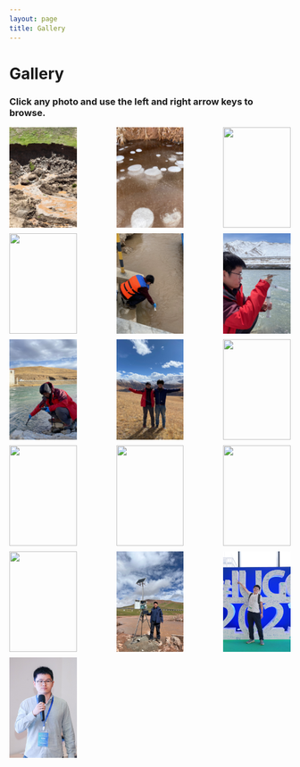 ```yaml
---
layout: page
title: Gallery
---
```


# Gallery
### Click any photo and use the left and right arrow keys to browse.


<div style="display: flex; flex-wrap: wrap; gap: 10px; justify-content: space-between;">

 <a href="/files/images/fhs_rts.jpg" data-lightbox="gallery" data-title="" style="width: 24%;">
    <img src="/files/images/fhs_rts.jpg" class="gallery-thumb" loading="lazy" alt="" style="width: 100%; height: 180px; object-fit: cover; display: block;" />
  </a>
  
  <a href="/files/images/fhs_bubble.jpg" data-lightbox="gallery" data-title="" style="width: 24%;">
    <img src="/files/images/fhs_bubble.jpg" class="gallery-thumb" loading="lazy" alt="" style="width: 100%; height: 180px; object-fit: cover; display: block;" />
  </a>
  
  <a href="/files/images/yrsr_qml.jpg" data-lightbox="gallery" data-title="" style="width: 24%;">
    <img src="/files/thumbs/images/yrsr_qml.jpg" class="gallery-thumb" loading="lazy" alt="" style="width: 100%; height: 180px; object-fit: cover; display: block;" />
  </a>
  
  <a href="/files/images/yrsr_tth.jpg" data-lightbox="gallery" data-title="" style="width: 24%;">
    <img src="/files/thumbs/images/yrsr_tth.jpg" class="gallery-thumb" loading="lazy" alt="" style="width: 100%; height: 180px; object-fit: cover; display: block;" />
  </a>

<a href="/files/images/chunlin_field3.jpg" data-lightbox="gallery" data-title="" style="width: 24%;">
  <img src="/files/images/chunlin_field3.jpg" class="gallery-thumb" loading="lazy" alt="" style="width: 100%; height: 180px; object-fit: cover; display: block;" />
</a>

<a href="/files/images/chunlin_filed.jpg" data-lightbox="gallery" data-title="" style="width: 24%;">
  <img src="/files/images/chunlin_filed.jpg" class="gallery-thumb" loading="lazy" alt="" style="width: 100%; height: 180px; object-fit: cover; display: block;" />
</a>

<a href="/files/images/chunlin_filed2.jpg" data-lightbox="gallery" data-title="" style="width: 24%;">
  <img src="/files/images/chunlin_filed2.jpg" class="gallery-thumb" loading="lazy" alt="" style="width: 100%; height: 180px; object-fit: cover; display: block;" />
</a>

<a href="/files/images/chunlin_yang.jpg" data-lightbox="gallery" data-title="" style="width: 24%;">
  <img src="/files/images/chunlin_yang.jpg" class="gallery-thumb" loading="lazy" alt="" style="width: 100%; height: 180px; object-fit: cover; display: block;" />
</a>

<a href="/files/images/fhs_groundice.jpg" data-lightbox="gallery" data-title="" style="width: 24%;">
  <img src="/files/images/fhs_groundice.jpg" class="gallery-thumb" loading="lazy" alt="" style="width: 100%; height: 180px; object-fit: cover; display: block;" />
</a>

<a href="/files/images/fhs_stream.jpg" data-lightbox="gallery" data-title="" style="width: 24%;">
  <img src="/files/images/fhs_stream.jpg" class="gallery-thumb" loading="lazy" alt="" style="width: 100%; height: 180px; object-fit: cover; display: block;" />
</a>

<a href="/files/images/ying_field.jpg" data-lightbox="gallery" data-title="" style="width: 24%;">
  <img src="/files/images/ying_field.jpg" class="gallery-thumb" loading="lazy" alt="" style="width: 100%; height: 180px; object-fit: cover; display: block;" />
</a>

<a href="/files/images/team_field.jpg" data-lightbox="gallery" data-title="" style="width: 24%;">
  <img src="/files/images/team_field.jpg" class="gallery-thumb" loading="lazy" alt="" style="width: 100%; height: 180px; object-fit: cover; display: block;" />
</a>


<a href="/files/images/chunlin_qndxlt.jpg" data-lightbox="gallery" data-title="" style="width: 24%;">
  <img src="/files/images/chunlin_qndxlt.jpg" class="gallery-thumb" loading="lazy" alt="" style="width: 100%; height: 180px; object-fit: cover; display: block;" />
</a>

<a href="/files/images/chunlin_field4.jpg" data-lightbox="gallery" data-title="" style="width: 24%;">
  <img src="/files/images/chunlin_field4.jpg" class="gallery-thumb" loading="lazy" alt="" style="width: 100%; height: 180px; object-fit: cover; display: block;" />
</a>

<a href="/files/images/chunlin_iugg.jpg" data-lightbox="gallery" data-title="" style="width: 24%;">
  <img src="/files/images/chunlin_iugg.jpg" class="gallery-thumb" loading="lazy" alt="" style="width: 100%; height: 180px; object-fit: cover; display: block;" />
</a>

<a href="/files/images/chunlin_egs.jpg" data-lightbox="gallery" data-title="" style="width: 24%;">
  <img src="/files/images/chunlin_egs.jpg" class="gallery-thumb" loading="lazy" alt="" style="width: 100%; height: 180px; object-fit: cover; display: block;" />
</a>

  <!-- Continue as needed -->
</div>